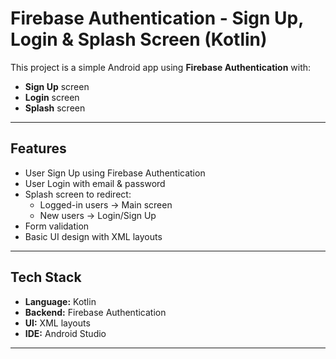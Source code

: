 
# Firebase Authentication - Sign Up, Login & Splash Screen (Kotlin)

This project is a simple Android app using **Firebase Authentication** with:
- **Sign Up** screen
- **Login** screen
- **Splash** screen 
---

## Features
- User Sign Up using Firebase Authentication
- User Login with email & password
- Splash screen to redirect:
  - Logged-in users → Main screen
  - New users → Login/Sign Up
- Form validation
- Basic UI design with XML layouts

---


## Tech Stack
- **Language:** Kotlin
- **Backend:** Firebase Authentication
- **UI:** XML layouts
- **IDE:** Android Studio

---

